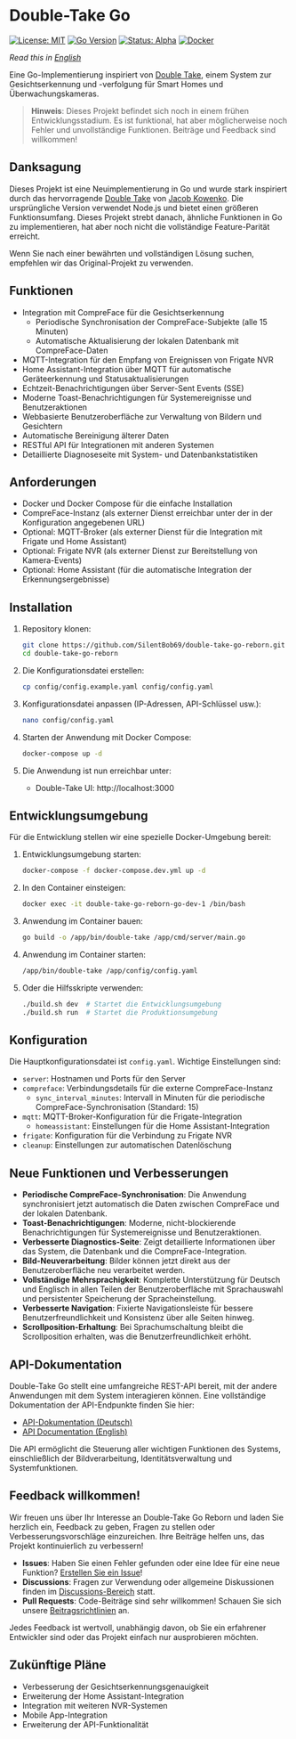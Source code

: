 # Double-Take Go

[![License: MIT](https://img.shields.io/badge/License-MIT-yellow.svg)](https://opensource.org/licenses/MIT)
[![Go Version](https://img.shields.io/badge/Go-1.24-blue.svg)](https://golang.org)
[![Status: Alpha](https://img.shields.io/badge/Status-Alpha-red.svg)]()
[![Docker](https://img.shields.io/badge/Docker-Required-blue.svg)]()

*Read this in [English](README.en.md)*

Eine Go-Implementierung inspiriert von [Double Take](https://github.com/jakowenko/double-take), einem System zur Gesichtserkennung und -verfolgung für Smart Homes und Überwachungskameras.

> **Hinweis**: Dieses Projekt befindet sich noch in einem frühen Entwicklungsstadium. Es ist funktional, hat aber möglicherweise noch Fehler und unvollständige Funktionen. Beiträge und Feedback sind willkommen!

## Danksagung

Dieses Projekt ist eine Neuimplementierung in Go und wurde stark inspiriert durch das hervorragende [Double Take](https://github.com/jakowenko/double-take) von [Jacob Kowenko](https://github.com/jakowenko). Die ursprüngliche Version verwendet Node.js und bietet einen größeren Funktionsumfang. Dieses Projekt strebt danach, ähnliche Funktionen in Go zu implementieren, hat aber noch nicht die vollständige Feature-Parität erreicht.

Wenn Sie nach einer bewährten und vollständigen Lösung suchen, empfehlen wir das Original-Projekt zu verwenden.

## Funktionen

- Integration mit CompreFace für die Gesichtserkennung
  - Periodische Synchronisation der CompreFace-Subjekte (alle 15 Minuten)
  - Automatische Aktualisierung der lokalen Datenbank mit CompreFace-Daten
- MQTT-Integration für den Empfang von Ereignissen von Frigate NVR
- Home Assistant-Integration über MQTT für automatische Geräteerkennung und Statusaktualisierungen
- Echtzeit-Benachrichtigungen über Server-Sent Events (SSE)
- Moderne Toast-Benachrichtigungen für Systemereignisse und Benutzeraktionen
- Webbasierte Benutzeroberfläche zur Verwaltung von Bildern und Gesichtern
- Automatische Bereinigung älterer Daten
- RESTful API für Integrationen mit anderen Systemen
- Detaillierte Diagnoseseite mit System- und Datenbankstatistiken

## Anforderungen

- Docker und Docker Compose für die einfache Installation
- CompreFace-Instanz (als externer Dienst erreichbar unter der in der Konfiguration angegebenen URL)
- Optional: MQTT-Broker (als externer Dienst für die Integration mit Frigate und Home Assistant)
- Optional: Frigate NVR (als externer Dienst zur Bereitstellung von Kamera-Events)
- Optional: Home Assistant (für die automatische Integration der Erkennungsergebnisse)

## Installation

1. Repository klonen:
   ```bash
   git clone https://github.com/SilentBob69/double-take-go-reborn.git
   cd double-take-go-reborn
   ```

2. Die Konfigurationsdatei erstellen:
   ```bash
   cp config/config.example.yaml config/config.yaml
   ```

3. Konfigurationsdatei anpassen (IP-Adressen, API-Schlüssel usw.):
   ```bash
   nano config/config.yaml
   ```

4. Starten der Anwendung mit Docker Compose:
   ```bash
   docker-compose up -d
   ```

5. Die Anwendung ist nun erreichbar unter:
   - Double-Take UI: http://localhost:3000

## Entwicklungsumgebung

Für die Entwicklung stellen wir eine spezielle Docker-Umgebung bereit:

1. Entwicklungsumgebung starten:
   ```bash
   docker-compose -f docker-compose.dev.yml up -d
   ```

2. In den Container einsteigen:
   ```bash
   docker exec -it double-take-go-reborn-go-dev-1 /bin/bash
   ```

3. Anwendung im Container bauen:
   ```bash
   go build -o /app/bin/double-take /app/cmd/server/main.go
   ```

4. Anwendung im Container starten:
   ```bash
   /app/bin/double-take /app/config/config.yaml
   ```

5. Oder die Hilfsskripte verwenden:
   ```bash
   ./build.sh dev  # Startet die Entwicklungsumgebung
   ./build.sh run  # Startet die Produktionsumgebung
   ```

## Konfiguration

Die Hauptkonfigurationsdatei ist `config.yaml`. Wichtige Einstellungen sind:

- `server`: Hostnamen und Ports für den Server
- `compreface`: Verbindungsdetails für die externe CompreFace-Instanz
  - `sync_interval_minutes`: Intervall in Minuten für die periodische CompreFace-Synchronisation (Standard: 15)
- `mqtt`: MQTT-Broker-Konfiguration für die Frigate-Integration
  - `homeassistant`: Einstellungen für die Home Assistant-Integration
- `frigate`: Konfiguration für die Verbindung zu Frigate NVR
- `cleanup`: Einstellungen zur automatischen Datenlöschung

## Neue Funktionen und Verbesserungen

- **Periodische CompreFace-Synchronisation**: Die Anwendung synchronisiert jetzt automatisch die Daten zwischen CompreFace und der lokalen Datenbank.
- **Toast-Benachrichtigungen**: Moderne, nicht-blockierende Benachrichtigungen für Systemereignisse und Benutzeraktionen.
- **Verbesserte Diagnostics-Seite**: Zeigt detaillierte Informationen über das System, die Datenbank und die CompreFace-Integration.
- **Bild-Neuverarbeitung**: Bilder können jetzt direkt aus der Benutzeroberfläche neu verarbeitet werden.
- **Vollständige Mehrsprachigkeit**: Komplette Unterstützung für Deutsch und Englisch in allen Teilen der Benutzeroberfläche mit Sprachauswahl und persistenter Speicherung der Spracheinstellung.
- **Verbesserte Navigation**: Fixierte Navigationsleiste für bessere Benutzerfreundlichkeit und Konsistenz über alle Seiten hinweg.
- **Scrollposition-Erhaltung**: Bei Sprachumschaltung bleibt die Scrollposition erhalten, was die Benutzerfreundlichkeit erhöht.

## API-Dokumentation

Double-Take Go stellt eine umfangreiche REST-API bereit, mit der andere Anwendungen mit dem System interagieren können. Eine vollständige Dokumentation der API-Endpunkte finden Sie hier:

- [API-Dokumentation (Deutsch)](docs/API.md)
- [API Documentation (English)](docs/API.en.md)

Die API ermöglicht die Steuerung aller wichtigen Funktionen des Systems, einschließlich der Bildverarbeitung, Identitätsverwaltung und Systemfunktionen.

## Feedback willkommen!

Wir freuen uns über Ihr Interesse an Double-Take Go Reborn und laden Sie herzlich ein, Feedback zu geben, Fragen zu stellen oder Verbesserungsvorschläge einzureichen. Ihre Beiträge helfen uns, das Projekt kontinuierlich zu verbessern!

- **Issues**: Haben Sie einen Fehler gefunden oder eine Idee für eine neue Funktion? [Erstellen Sie ein Issue](https://github.com/SilentBob69/double-take-go-reborn/issues/new)!
- **Discussions**: Fragen zur Verwendung oder allgemeine Diskussionen finden im [Discussions-Bereich](https://github.com/SilentBob69/double-take-go-reborn/discussions) statt.
- **Pull Requests**: Code-Beiträge sind sehr willkommen! Schauen Sie sich unsere [Beitragsrichtlinien](CONTRIBUTING.md) an.

Jedes Feedback ist wertvoll, unabhängig davon, ob Sie ein erfahrener Entwickler sind oder das Projekt einfach nur ausprobieren möchten.

## Zukünftige Pläne

- Verbesserung der Gesichtserkennungsgenauigkeit
- Erweiterung der Home Assistant-Integration
- Integration mit weiteren NVR-Systemen
- Mobile App-Integration
- Erweiterung der API-Funktionalität
